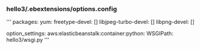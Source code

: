 
###  hello3/.ebextensions/options.config
'''
packages:
  yum:
    freetype-devel: []
    libjpeg-turbo-devel: []
    libpng-devel: []

option_settings:
  aws:elasticbeanstalk:container:python:
    WSGIPath: hello3/wsgi.py
'''


